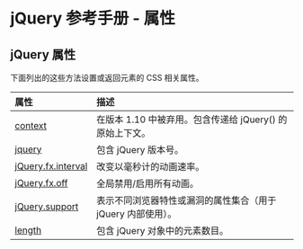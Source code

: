 # jQuery 参考手册 - 属性



## jQuery 属性

下面列出的这些方法设置或返回元素的 CSS 相关属性。

| 属性                                                         | 描述                                                         |
| :----------------------------------------------------------- | :----------------------------------------------------------- |
| [context](https://www.w3school.com.cn/jquery/prop_context.asp) | 在版本 1.10 中被弃用。包含传递给 jQuery() 的原始上下文。     |
| [jquery](https://www.w3school.com.cn/jquery/prop_jquery.asp) | 包含 jQuery 版本号。                                         |
| [jQuery.fx.interval](https://www.w3school.com.cn/jquery/prop_jquery_fx_interval.asp) | 改变以毫秒计的动画速率。                                     |
| [jQuery.fx.off](https://www.w3school.com.cn/jquery/prop_jquery_fx_off.asp) | 全局禁用/启用所有动画。                                      |
| [jQuery.support](https://www.w3school.com.cn/jquery/prop_jquery_support.asp) | 表示不同浏览器特性或漏洞的属性集合（用于 jQuery 内部使用）。 |
| [length](https://www.w3school.com.cn/jquery/prop_length.asp) | 包含 jQuery 对象中的元素数目。                               |